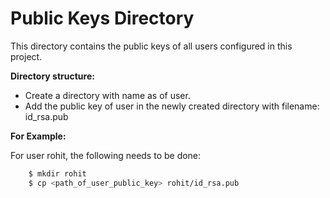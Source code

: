 Public Keys Directory
=====================

This directory contains the public keys of all users configured in this project.

**Directory structure:**

* Create a directory with name as <username> of user.
* Add the public key of user in the newly created directory with filename: id_rsa.pub

**For Example:**

For user rohit, the following needs to be done:

```bash
    $ mkdir rohit  
    $ cp <path_of_user_public_key> rohit/id_rsa.pub
```
